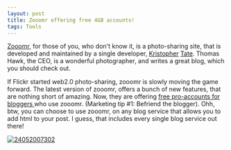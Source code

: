 ```yaml
---
layout: post
title: Zooomr offering free 4GB accounts!
tags: Tools
---
```


[Zooomr][0], for those of you, who don't know it, is a photo-sharing site, that is developed and maintained by a single developer, [Kristopher][1] [Tate][2]. Thomas Hawk, the CEO, is a wonderful photographer, and writes a great blog, which you should check out.

If Flickr started web2.0 photo-sharing, zooomr is slowly moving the game forward. The latest version of zooomr, offers a bunch of new features, that are nothing short of amazing. Now, they are offering [free pro-accounts for bloggers ][3]who use zooomr. (Marketing tip \#1: Befriend the blogger). Ohh, btw, you can choose to use zooomr, on any blog service that allows you to add html to your post. I guess, that includes every single blog service out there!

[![24052007302](/images/2456411_834674474f.jpg)][4]

[0]: http://zooomr.com
[1]: http://beta.zooomr.com/photos/kristopher/
[2]: http://www.netmag.co.uk/zine/discover-interview/kistopher-tate
[3]: http://blog.zooomr.com/2006/07/20/more-love-for-bloggers-25gb-free-pro-accounts/
[4]: http://www.zooomr.com/photos/45074@Z01/2456411/ "Photo Sharing"
